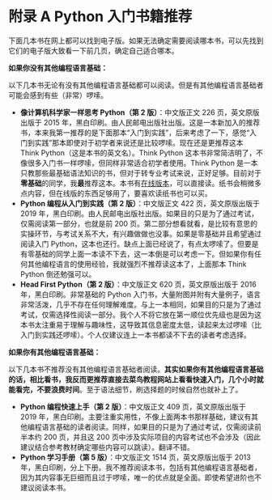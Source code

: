 # 附录 A Python 入门书籍推荐

下面几本书在网上都可以找到电子版。如果无法确定需要阅读哪本书，可以先找到它们的电子版大致看一下前几页，确定自己适合哪本。

<b>如果你没有其他编程语言基础：</b>

以下几本书无论有没有其他编程语言基础都可以阅读。但是有其他编程语言基础者可能会感到有些（非常）啰嗦。

- **像计算机科学家一样思考 Python（第 2 版）**：中文版正文 226 页，英文原版出版于 2015 年，黑白印刷。由人民邮电出版社出版。这是一本新加入的推荐书，本来我第一推荐的是下面那本“入门到实践”，后来考虑了一下，感觉“入门到实践”那本即使对于初学者来说还是比较啰嗦。现在还是更推荐这本 Think Python（这是本书的英文名）。Think Python 这本书非常简洁明了，不像很多入门书一样啰嗦，但同样非常适合初学者使用。Think Python 是一本只教那些最基础语法知识的书，但对于转专业考试来说，正好足够。目前对于**零基础**的同学，我**最**推荐这本。本书有[在线版本](https://cycleuser.gitbooks.io/think-python/content/)，可以直接读。纸书会稍微多点内容，但在线版的东西足够用了，要喜欢读纸书也可以买。
- **Python 编程从入门到实践（第 2 版）**：中文版正文 422 页，英文原版出版于 2019 年，黑白印刷。由人民邮电出版社出版。如果目的只是为了通过考试，仅需阅读第一部分，也就是前 200 页。第二部分想看就看，是比较有意思的实操环节，与考试关系不大，有兴趣做做也没事。如果是零基础并且希望通过阅读入门 Python，这本也还行。缺点上面已经说了，有点太啰嗦了。但要是有零基础的同学上面一本读不下去，这一本倒是可以考虑一下。但如果你有任何其他编程语言的使用经验，我就强烈不推荐读这本了，上面那本 Think Python 倒还勉强可以。
- **Head First Python（第 2 版）**：中文版正文 620 页，英文原版出版于 2016 年，黑白印刷。非常基础的 Python 入门书，大量附图并附有大量例子，语言非常活泼，几乎不存在任何理解难度。与上一本相同，如果目的只是为了通过考试，仅需选择性阅读一部分。我个人不将它放在第一顺位优先级也是因为这本书太注重易于理解与趣味性，这导致其信息密度太低，读起来太过啰嗦（比入门到实践还啰嗦）。个人仅建议连上一本书都读不下去的读者考虑选择。

**如果你有其他编程语言基础：**

以下几本书不推荐没有其他编程语言基础者阅读。**其实如果你有其他编程语言基础的话，相比看书，我反而更推荐直接去菜鸟教程网站上看看快速入门，几个小时就能看完，不要浪费时间**。至于语法细节，刷选择题的时候自然也就补上了。

- **Python 编程快速上手（第 2 版）**：中文版正文 409 页，英文原版出版于 2019 年，黑白印刷。主要注重实用性，不像上面两本书那样基础，建议有其他编程语言基础的读者阅读。同样，如果目的只是为了通过考试，仅需阅读前半本约 200 页，并且这 200 页中涉及实际项目的内容考试也不会涉及（因此建议结合参考教材确定哪些内容可以跳读）。翻译不错。
- **Python 学习手册（第 5 版）**：中文版正文 1514 页，英文原版出版于 2013 年，黑白印刷，分上下册。我不推荐阅读本书，包括有其他编程语言基础者，因为其内容事无巨细而且过于啰嗦，唯一的优点就是全面。即使希望进阶也不建议阅读本书。
